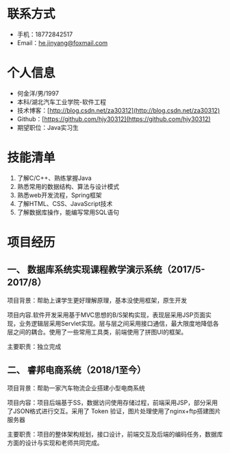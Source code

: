 # 联系方式
* 手机：18772842517
* Email：he.jinyang@foxmail.com

# 个人信息
* 何金洋/男/1997
* 本科/湖北汽车工业学院-软件工程
* 技术博客：[http://blog.csdn.net/za30312](http://blog.csdn.net/za30312)
* Github：[https://github.com/hjy30312](https://github.com/hjy30312)
* 期望职位：Java实习生

# 技能清单
1.  了解C/C++、熟练掌握Java
2.  熟悉常用的数据结构、算法与设计模式
3.  熟悉web开发流程，Spring框架
4.  了解HTML、CSS、JavaScript技术
5.  了解数据库操作，能编写常用SQL语句

# 项目经历
## 一、	数据库系统实现课程教学演示系统（2017/5-2017/8）
项目背景：帮助上课学生更好理解原理，基本没使用框架，原生开发

项目内容.软件开发采用基于MVC思想的B/S架构实现，表现层采用JSP页面实现，业务逻辑层采用Servlet实现。层与层之间采用接口通信，最大限度地降低各层之间的耦合。使用了一些常用工具类，前端使用了拼图UI的框架。

主要职责：独立完成

## 二、 睿邦电商系统（2018/1至今）
项目背景：帮助一家汽车物流企业搭建小型电商系统

项目内容：项目后端基于SS，数据访问使用存储过程，前端采用JSP，部分采用了JSON格式进行交互。采用了 Token 验证，图片处理使用了nginx+ftp搭建图片服务器

主要职责：项目的整体架构规划，接口设计，前端交互及后端的编码任务，数据库方面的设计与实现和老师共同完成。
  

